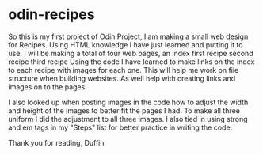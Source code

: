 # odin-recipes
So this is my first project of Odin Project,
I am making a small web design for Recipes.
Using HTML knowledge I have just learned and putting it to use.
I will be making a total of four web pages, 
	an index
	first recipe
	second recipe
	third recipe
Using the code I have learned to make links on the index
to each recipe with images for each one.
This will help me work on file structure when building websites.
As well help with creating links and images on to the pages.

I also looked up when posting images in the code how to adjust
the width and height of the images to better fit the pages I had.
To make all three uniform I did the adjustment to all three images.
I also tied in using strong and em tags in my "Steps" list for better
practice in writing the code.

Thank you for reading,
Duffin
